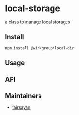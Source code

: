 # local-storage
a class to manage local storages

## Install
```
npm install @winkgroup/local-dir
```

## Usage
## API

## Maintainers
* [fairsayan](https://github.com/fairsayan)